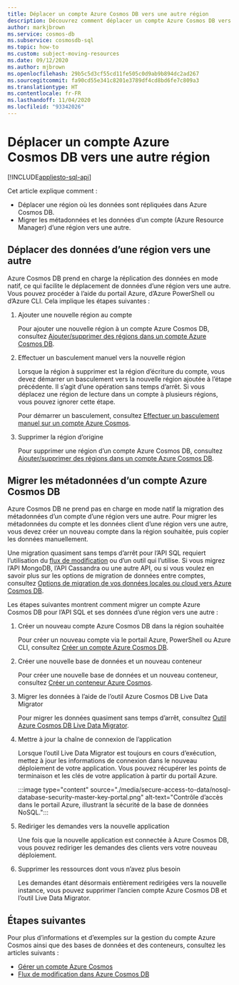 ```yaml
---
title: Déplacer un compte Azure Cosmos DB vers une autre région
description: Découvrez comment déplacer un compte Azure Cosmos DB vers une autre région.
author: markjbrown
ms.service: cosmos-db
ms.subservice: cosmosdb-sql
ms.topic: how-to
ms.custom: subject-moving-resources
ms.date: 09/12/2020
ms.author: mjbrown
ms.openlocfilehash: 29b5c5d3cf55cd11fe505c0d9ab9b894dc2ad267
ms.sourcegitcommit: fa90cd55e341c8201e3789df4cd8bd6fe7c809a3
ms.translationtype: HT
ms.contentlocale: fr-FR
ms.lasthandoff: 11/04/2020
ms.locfileid: "93342026"
---
```

# <a name="move-an-azure-cosmos-db-account-to-another-region"></a>Déplacer un compte Azure Cosmos DB vers une autre région
[!INCLUDE[appliesto-sql-api](includes/appliesto-sql-api.md)]

Cet article explique comment :

- Déplacer une région où les données sont répliquées dans Azure Cosmos DB.
- Migrer les métadonnées et les données d’un compte (Azure Resource Manager) d’une région vers une autre.

## <a name="move-data-from-one-region-to-another"></a>Déplacer des données d’une région vers une autre

Azure Cosmos DB prend en charge la réplication des données en mode natif, ce qui facilite le déplacement de données d’une région vers une autre. Vous pouvez procéder à l’aide du portail Azure, d’Azure PowerShell ou d’Azure CLI. Cela implique les étapes suivantes :

1. Ajouter une nouvelle région au compte

    Pour ajouter une nouvelle région à un compte Azure Cosmos DB, consultez [Ajouter/supprimer des régions dans un compte Azure Cosmos DB](how-to-manage-database-account.md#addremove-regions-from-your-database-account).

1. Effectuer un basculement manuel vers la nouvelle région

    Lorsque la région à supprimer est la région d’écriture du compte, vous devez démarrer un basculement vers la nouvelle région ajoutée à l’étape précédente. Il s’agit d’une opération sans temps d’arrêt. Si vous déplacez une région de lecture dans un compte à plusieurs régions, vous pouvez ignorer cette étape. 
    
    Pour démarrer un basculement, consultez [Effectuer un basculement manuel sur un compte Azure Cosmos](how-to-manage-database-account.md#manual-failover).

1. Supprimer la région d’origine

    Pour supprimer une région d’un compte Azure Cosmos DB, consultez [Ajouter/supprimer des régions dans un compte Azure Cosmos DB](how-to-manage-database-account.md#addremove-regions-from-your-database-account).

## <a name="migrate-azure-cosmos-db-account-metadata"></a>Migrer les métadonnées d’un compte Azure Cosmos DB

Azure Cosmos DB ne prend pas en charge en mode natif la migration des métadonnées d’un compte d’une région vers une autre. Pour migrer les métadonnées du compte et les données client d’une région vers une autre, vous devez créer un nouveau compte dans la région souhaitée, puis copier les données manuellement. 

Une migration quasiment sans temps d’arrêt pour l’API SQL requiert l’utilisation du [flux de modification](change-feed.md) ou d’un outil qui l’utilise. Si vous migrez l’API MongoDB, l’API Cassandra ou une autre API, ou si vous voulez en savoir plus sur les options de migration de données entre comptes, consultez [Options de migration de vos données locales ou cloud vers Azure Cosmos DB](cosmosdb-migrationchoices.md). 

Les étapes suivantes montrent comment migrer un compte Azure Cosmos DB pour l’API SQL et ses données d’une région vers une autre :

1. Créer un nouveau compte Azure Cosmos DB dans la région souhaitée

    Pour créer un nouveau compte via le portail Azure, PowerShell ou Azure CLI, consultez [Créer un compte Azure Cosmos DB](how-to-manage-database-account.md#create-an-account).

1. Créer une nouvelle base de données et un nouveau conteneur

    Pour créer une nouvelle base de données et un nouveau conteneur, consultez [Créer un conteneur Azure Cosmos](how-to-create-container.md).

1. Migrer les données à l’aide de l’outil Azure Cosmos DB Live Data Migrator

    Pour migrer les données quasiment sans temps d’arrêt, consultez [Outil Azure Cosmos DB Live Data Migrator](https://github.com/Azure-Samples/azure-cosmosdb-live-data-migrator).

1. Mettre à jour la chaîne de connexion de l’application

    Lorsque l’outil Live Data Migrator est toujours en cours d’exécution, mettez à jour les informations de connexion dans le nouveau déploiement de votre application. Vous pouvez récupérer les points de terminaison et les clés de votre application à partir du portail Azure.

    :::image type="content" source="./media/secure-access-to-data/nosql-database-security-master-key-portal.png" alt-text="Contrôle d’accès dans le portail Azure, illustrant la sécurité de la base de données NoSQL.":::

1. Rediriger les demandes vers la nouvelle application

    Une fois que la nouvelle application est connectée à Azure Cosmos DB, vous pouvez rediriger les demandes des clients vers votre nouveau déploiement.

1. Supprimer les ressources dont vous n’avez plus besoin

    Les demandes étant désormais entièrement redirigées vers la nouvelle instance, vous pouvez supprimer l’ancien compte Azure Cosmos DB et l’outil Live Data Migrator.

## <a name="next-steps"></a>Étapes suivantes

Pour plus d’informations et d’exemples sur la gestion du compte Azure Cosmos ainsi que des bases de données et des conteneurs, consultez les articles suivants :

* [Gérer un compte Azure Cosmos](how-to-manage-database-account.md)
* [Flux de modification dans Azure Cosmos DB](change-feed.md)
